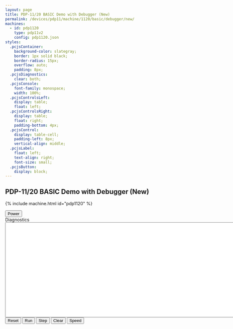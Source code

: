 ```yaml
---
layout: page
title: PDP-11/20 BASIC Demo with Debugger (New)
permalink: /devices/pdp11/machine/1120/basic/debugger/new/
machines:
  - id: pdp1120
    type: pdp11v2
    config: pdp1120.json
styles:
  .pcjsContainer:
    background-color: slategray;
    border: 1px solid black;
    border-radius: 15px;
    overflow: auto;
    padding: 8px;
  .pcjsDiagnostics:
    clear: both;
  .pcjsConsole:
    font-family: monospace;
    width: 100%;
  .pcjsControlsLeft:
    display: table;
    float: left;
  .pcjsControlsRight:
    display: table;
    float: right;
    padding-bottom: 4px;
  .pcjsControl:
    display: table-cell;
    padding-left: 8px;
    vertical-align: middle;
  .pcjsLabel:
    float: left;
    text-align: right;
    font-size: small;
  .pcjsButton:
    display: block;
---
```


PDP-11/20 BASIC Demo with Debugger (New)
----------------------------------------

{% include machine.html id="pdp1120" %}

<div id="pdp1120" class="pcjsContainer">
  <div class="pcjsControlsRight">
    <div class="pcjsControl"><button class="pcjsButton" id="powerPDP11">Power</button></div>
  </div>
</div>
<div class="pcjsDiagnostics">
  <div>
    <div>Diagnostics</div>
    <textarea id="printPDP11" class="pcjsConsole" cols="128" rows="20"></textarea>
  </div>
  <button id="resetPDP11">Reset</button>
  <button id="runPDP11">Run</button>
  <button id="stepPDP11">Step</button>
  <button id="clearPDP11">Clear</button>
  <button id="setSpeedPDP11">Speed</button>
</div>
